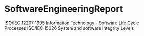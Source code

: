 # SoftwareEngineeringReport
ISO/IEC 12207:1995 Information Technology - Software Life Cycle Processes ISO/IEC 15026 System and software Integrity Levels
